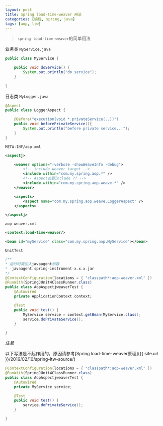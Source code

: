```yaml
---
layout: post
title: Spring load-time-weaver 用法
categories: [编程, spring, java]
tags: [aop, ltw]
---
```


> `spring load-time-weaver`的简单用法

业务类 `MyService.java`
```java
public class MyService {

	public void doService() {
		System.out.println("do service");
	}
	
}
```

日志类 `MyLogger.java`
```java
@Aspect
public class LoggerAspect {

    @Before("execution(void *.privateService(..))")
    public void beforePrivateService(){
    	System.out.println("before private service...");
    }
}
```

`META-INF/aop.xml`
```xml
<aspectj>

	<weaver options="-verbose -showWeaveInfo -debug">
		<!-- include weaver target -->
		<include within="com.my.spring.aop.*" />
		<!-- Aspect也要include ?? -->
		<include within="com.my.spring.aop.weave.*" />
	</weaver>

	<aspects>
		<aspect name="com.my.spring.aop.weave.LoggerAspect" />
	</aspects>

</aspectj>
```

`aop-weaver.xml`
```xml
<context:load-time-weaver/>

<bean id="myService" class="com.my.spring.aop.MyService"></bean>
```

`UnitTest`
```java
/**
* 运行时需加入javaagent参数
* -javaagent:spring-instrument-x.x.x.jar
*/
@ContextConfiguration(locations = { "classpath*:aop-weaver.xml" })
@RunWith(SpringJUnit4ClassRunner.class)
public class AopAspectjweaverTest {
	@Autowired
	private ApplicationContext context;

	@Test
	public void test() {
		MyService service = context.getBean(MyService.class);
		service.doPrivateService();
	}

}
```

*注意*

以下写法是不起作用的，原因请参考[Spring load-time-weaver原理]({{ site.url }}/2016/02/10/spring-ltw-source/)
```java
@ContextConfiguration(locations = { "classpath*:aop-weaver.xml" })
@RunWith(SpringJUnit4ClassRunner.class)
public class AopAspectjweaverTest {
	@Autowired
	private MyService service;

	@Test
	public void test() {
		service.doPrivateService();
	}

}
```
